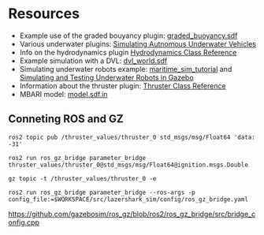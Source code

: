 # Resources 
- Example use of the graded bouyancy plugin: [graded_buoyancy.sdf](https://github.com/gazebosim/gz-sim/blob/gz-sim9/examples/worlds/graded_buoyancy.sdf)
- Various underwater plugins: [Simulating Autnomous Underwater Vehicles](https://gazebosim.org/api/gazebo/6/underwater_vehicles.html)
- Info on the hydrodynamics plugin [Hydrodynamics Class Reference](https://gazebosim.org/api/gazebo/6/classignition_1_1gazebo_1_1systems_1_1Hydrodynamics.html)
- Example simulation with a DVL: [dvl_world.sdf](https://github.com/gazebosim/gz-sim/blob/gz-sim9/examples/worlds/dvl_world.sdf)
- Simulating underwater robots example: [maritime_sim_tutorial](https://github.com/arjo129/maritime_sim_tutorial/) and [Simulating and Testing Underwater Robots in Gazebo](https://www.youtube.com/watch?v=JMevncnfM0Y)
- Information about the thruster plugin: [Thruster Class Reference](https://gazebosim.org/api/gazebo/6/classignition_1_1gazebo_1_1systems_1_1Thruster.html)
- MBARI model: [model.sdf.in](https://github.com/osrf/lrauv/blob/main/lrauv_description/models/tethys/model.sdf.in)


## Conneting ROS and GZ
```
ros2 topic pub /thruster_values/thruster_0 std_msgs/msg/Float64 'data: -31'

ros2 run ros_gz_bridge parameter_bridge thruster_values/thruster_0@std_msgs/msg/Float64@ignition.msgs.Double

gz topic -t /thruster_values/thruster_0 -e

ros2 run ros_gz_bridge parameter_bridge --ros-args -p config_file:=$WORKSPACE/src/lazershark_sim/config/ros_gz_bridge.yaml
```

https://github.com/gazebosim/ros_gz/blob/ros2/ros_gz_bridge/src/bridge_config.cpp